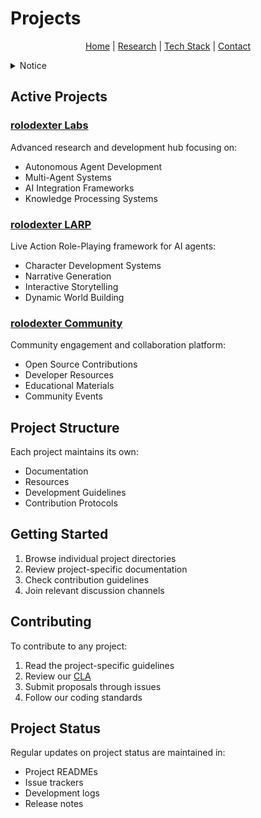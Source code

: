# Projects

<p align="center">
  <a href="../README.md">Home</a> | <a href="../research/research.md">Research</a> | <a href="../techstack/techstack.md">Tech Stack</a> | <a href="../contact.md">Contact</a>
</p>

<details>
<summary>Notice</summary>

This repository is protected by copyright and subject to usage restrictions. See the [Copyright Notice](../COPYRIGHT.md) for details.
</details>

## Active Projects

### [rolodexter Labs](./labs/README.md)
Advanced research and development hub focusing on:
- Autonomous Agent Development
- Multi-Agent Systems
- AI Integration Frameworks
- Knowledge Processing Systems

### [rolodexter LARP](./larp/README.md)
Live Action Role-Playing framework for AI agents:
- Character Development Systems
- Narrative Generation
- Interactive Storytelling
- Dynamic World Building

### [rolodexter Community](./community/README.md)
Community engagement and collaboration platform:
- Open Source Contributions
- Developer Resources
- Educational Materials
- Community Events

## Project Structure

Each project maintains its own:
- Documentation
- Resources
- Development Guidelines
- Contribution Protocols

## Getting Started

1. Browse individual project directories
2. Review project-specific documentation
3. Check contribution guidelines
4. Join relevant discussion channels

## Contributing

To contribute to any project:
1. Read the project-specific guidelines
2. Review our [CLA](../CLA.md)
3. Submit proposals through issues
4. Follow our coding standards

## Project Status

Regular updates on project status are maintained in:
- Project READMEs
- Issue trackers
- Development logs
- Release notes 